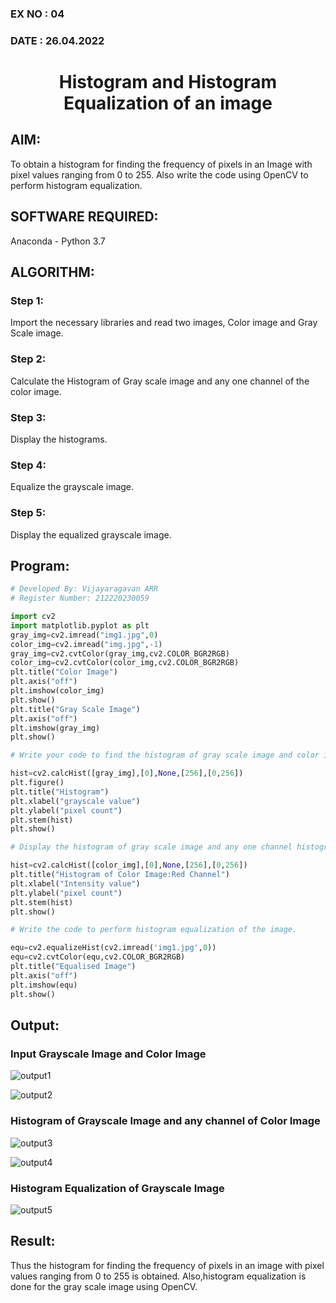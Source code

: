 ### EX NO : 04
### DATE  : 26.04.2022
# <p align="center">Histogram and Histogram Equalization of an image</p>
## AIM:
To obtain a histogram for finding the frequency of pixels in an Image with pixel values ranging from 0 to 255. Also write the code using OpenCV to perform histogram equalization.

## SOFTWARE REQUIRED:
Anaconda - Python 3.7

## ALGORITHM:
### Step 1:
Import the necessary libraries and read two images, Color image and Gray Scale image.
### Step 2:
Calculate the Histogram of Gray scale image and any one channel of the color image.
### Step 3:
Display the histograms.
### Step 4:
Equalize the grayscale image.
### Step 5:
Display the equalized grayscale image.

## Program:
```python
# Developed By: Vijayaragavan ARR
# Register Number: 212220230059

import cv2
import matplotlib.pyplot as plt
gray_img=cv2.imread("img1.jpg",0)
color_img=cv2.imread("img.jpg",-1)
gray_img=cv2.cvtColor(gray_img,cv2.COLOR_BGR2RGB)
color_img=cv2.cvtColor(color_img,cv2.COLOR_BGR2RGB)
plt.title("Color Image")
plt.axis("off")
plt.imshow(color_img)
plt.show()
plt.title("Gray Scale Image")
plt.axis("off")
plt.imshow(gray_img)
plt.show()

# Write your code to find the histogram of gray scale image and color image channels.

hist=cv2.calcHist([gray_img],[0],None,[256],[0,256])
plt.figure()
plt.title("Histogram")
plt.xlabel("grayscale value")
plt.ylabel("pixel count")
plt.stem(hist)
plt.show()

# Display the histogram of gray scale image and any one channel histogram from color image

hist=cv2.calcHist([color_img],[0],None,[256],[0,256])
plt.title("Histogram of Color Image:Red Channel")
plt.xlabel("Intensity value")
plt.ylabel("pixel count")
plt.stem(hist)
plt.show()

# Write the code to perform histogram equalization of the image. 

equ=cv2.equalizeHist(cv2.imread('img1.jpg',0))
equ=cv2.cvtColor(equ,cv2.COLOR_BGR2RGB)
plt.title("Equalised Image")
plt.axis("off")
plt.imshow(equ)
plt.show()

```
## Output:
### Input Grayscale Image and Color Image

![output1](https://user-images.githubusercontent.com/75235488/166112973-9c7dda80-d7b5-4428-b9c1-70639f55ae7c.png)

![output2](https://user-images.githubusercontent.com/75235488/166112985-4ad437ec-f308-4796-b3da-4fd1249c671c.png)

### Histogram of Grayscale Image and any channel of Color Image

![output3](https://user-images.githubusercontent.com/75235488/166112991-9e2110f7-6a42-4f19-9e92-58176cf77c8f.png)

![output4](https://user-images.githubusercontent.com/75235488/166113001-eecd3443-5594-4336-aa1a-3aa748509661.png)

### Histogram Equalization of Grayscale Image

![output5](https://user-images.githubusercontent.com/75235488/166113007-3b5896dc-6fe0-484a-8238-fac7f3005e80.png)

## Result:

Thus the histogram for finding the frequency of pixels in an image with pixel values ranging from 0 to 255 is obtained. Also,histogram equalization is done for the gray scale image using OpenCV.
